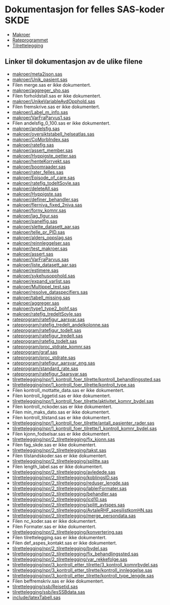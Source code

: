 # Dokumentasjon for felles SAS-koder SKDE

- [Makroer](makroer_doc)
- [Rateprogrammet](rateprogram_doc)
- [Tilrettelegging](tilrettelegging_doc)


## Linker til dokumentasjon av de ulike filene

- [makroer/meta2json.sas](meta2json)
- [makroer/Unik_pasient.sas](Unik_pasient)
- Filen merge.sas er ikke dokumentert.
- [makroer/aggreger_sho.sas](aggreger_sho)
- Filen forholdstall.sas er ikke dokumentert.
- [makroer/UnikeVariableAvdOpphold.sas](UnikeVariableAvdOpphold)
- Filen fremskrive.sas er ikke dokumentert.
- [makroer/Label_m_info.sas](Label_m_info)
- [makroer/VarFraParvus1.sas](VarFraParvus1)
- Filen andelsfig_0_100.sas er ikke dokumentert.
- [makroer/andelsfig.sas](andelsfig)
- [makroer/oversiktstabell_helseatlas.sas](oversiktstabell_helseatlas)
- [makroer/CoMorbIndex.sas](CoMorbIndex)
- [makroer/ratefig.sas](ratefig)
- [makroer/assert_member.sas](assert_member)
- [makroer/Hyppigste_petter.sas](Hyppigste_petter)
- [makroer/henteKorrvekt.sas](henteKorrvekt)
- [makroer/boomraader.sas](boomraader)
- [makroer/rater_felles.sas](rater_felles)
- [makroer/Episode_of_care.sas](Episode_of_care)
- [makroer/ratefig_todeltSoyle.sas](ratefig_todeltSoyle)
- [makroer/deleteAll.sas](deleteAll)
- [makroer/Hyppigste.sas](Hyppigste)
- [makroer/definer_behandler.sas](definer_behandler)
- [makroer/flerniva_fixed_2niva.sas](flerniva_fixed_2niva)
- [makroer/forny_komnr.sas](forny_komnr)
- [makroer/lag_figur.sas](lag_figur)
- [makroer/panelfig.sas](panelfig)
- [makroer/slette_datasett_aar.sas](slette_datasett_aar)
- [makroer/telle_pr_PID.sas](telle_pr_PID)
- [makroer/alders_oppslag.sas](alders_oppslag)
- [makroer/reinnleggelser.sas](reinnleggelser)
- [makroer/test_makroer.sas](test_makroer)
- [makroer/assert.sas](assert)
- [makroer/VarFraParvus.sas](VarFraParvus)
- [makroer/liste_datasett_aar.sas](liste_datasett_aar)
- [makroer/estimere.sas](estimere)
- [makroer/sykehusopphold.sas](sykehusopphold)
- [makroer/expand_varlist.sas](expand_varlist)
- [makroer/Multippel_test.sas](Multippel_test)
- [makroer/resolve_dataspecifiers.sas](resolve_dataspecifiers)
- [makroer/tabell_missing.sas](tabell_missing)
- [makroer/aggreger.sas](aggreger)
- [makroer/type1_type2_bohf.sas](type1_type2_bohf)
- [makroer/ratefig_tredeltSoyle.sas](ratefig_tredeltSoyle)
- [rateprogram/ratefigur_aarsvar.sas](ratefigur_aarsvar)
- [rateprogram/ratefig_tredelt_andelkolonne.sas](ratefig_tredelt_andelkolonne)
- [rateprogram/ratefigur_todelt.sas](ratefigur_todelt)
- [rateprogram/ratefigur_tredelt.sas](ratefigur_tredelt)
- [rateprogram/ratefig_todelt.sas](ratefig_todelt)
- [rateprogram/proc_stdrate_komnr.sas](proc_stdrate_komnr)
- [rateprogram/graf.sas](graf)
- [rateprogram/proc_stdrate.sas](proc_stdrate)
- [rateprogram/ratefigur_aarsvar_eng.sas](ratefigur_aarsvar_eng)
- [rateprogram/standard_rate.sas](standard_rate)
- [rateprogram/ratefigur_5aarsvar.sas](ratefigur_5aarsvar)
- [tilrettelegging/npr/1_kontroll_foer_tilrette/kontroll_behandlingssted.sas](kontroll_behandlingssted)
- [tilrettelegging/npr/1_kontroll_foer_tilrette/kontroll_type.sas](kontroll_type)
- Filen kontroll_mottatte_data.sas er ikke dokumentert.
- Filen kontroll_liggetid.sas er ikke dokumentert.
- [tilrettelegging/npr/1_kontroll_foer_tilrette/aktivitet_komnr_bydel.sas](aktivitet_komnr_bydel)
- Filen kontroll_nckoder.sas er ikke dokumentert.
- Filen min_maks_dato.sas er ikke dokumentert.
- Filen kontroll_tilstand.sas er ikke dokumentert.
- [tilrettelegging/npr/1_kontroll_foer_tilrette/antall_pasienter_rader.sas](antall_pasienter_rader)
- [tilrettelegging/npr/1_kontroll_foer_tilrette/1_kontroll_komnr_bydel.sas](1_kontroll_komnr_bydel)
- Filen kjonn_fodselsar.sas er ikke dokumentert.
- [tilrettelegging/npr/2_tilrettelegging/fix_kjonn.sas](fix_kjonn)
- Filen fag_skde.sas er ikke dokumentert.
- [tilrettelegging/npr/2_tilrettelegging/takst.sas](takst)
- Filen tilstandskoder.sas er ikke dokumentert.
- [tilrettelegging/npr/2_tilrettelegging/splitte.sas](splitte)
- Filen length_label.sas er ikke dokumentert.
- [tilrettelegging/npr/2_tilrettelegging/avledede.sas](avledede)
- [tilrettelegging/npr/2_tilrettelegging/koblingsID.sas](koblingsID)
- [tilrettelegging/npr/2_tilrettelegging/reduser_lengde.sas](reduser_lengde)
- [tilrettelegging/npr/2_tilrettelegging/lablerFormater.sas](lablerFormater)
- [tilrettelegging/npr/2_tilrettelegging/behandler.sas](behandler)
- [tilrettelegging/npr/2_tilrettelegging/icd10.sas](icd10)
- [tilrettelegging/npr/2_tilrettelegging/splitt_avtspes.sas](splitt_avtspes)
- [tilrettelegging/npr/2_tilrettelegging/AvtaleRHF_spesilistkomHN.sas](AvtaleRHF_spesilistkomHN)
- [tilrettelegging/npr/2_tilrettelegging/merge_persondata.sas](merge_persondata)
- Filen nc_koder.sas er ikke dokumentert.
- Filen Formater.sas er ikke dokumentert.
- [tilrettelegging/npr/2_tilrettelegging/konvertering.sas](konvertering)
- Filen tilrettelegging.sas er ikke dokumentert.
- Filen def_aspes_kontakt.sas er ikke dokumentert.
- [tilrettelegging/npr/2_tilrettelegging/bydel.sas](bydel)
- [tilrettelegging/npr/2_tilrettelegging/fix_behandlingssted.sas](fix_behandlingssted)
- [tilrettelegging/npr/2_tilrettelegging/var_rekkefolge.sas](var_rekkefolge)
- [tilrettelegging/npr/3_kontroll_etter_tilrette/3_kontroll_komnrbydel.sas](3_kontroll_komnrbydel)
- [tilrettelegging/npr/3_kontroll_etter_tilrette/kontroll_innleggelse.sas](kontroll_innleggelse)
- [tilrettelegging/npr/3_kontroll_etter_tilrette/kontroll_type_lengde.sas](kontroll_type_lengde)
- Filen beffremskriv.sas er ikke dokumentert.
- [tilrettelegging/ssb/Reisetid.sas](Reisetid)
- [tilrettelegging/ssb/lesSSBdata.sas](lesSSBdata)
- [include/latexTabell.sas](latexTabell)
